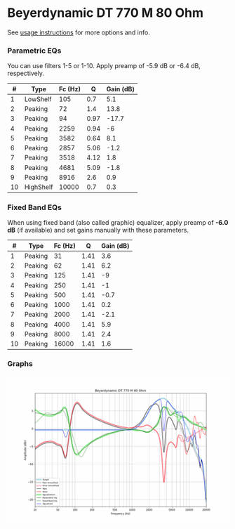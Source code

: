 # Beyerdynamic DT 770 M 80 Ohm
See [usage instructions](https://github.com/jaakkopasanen/AutoEq#usage) for more options and info.

### Parametric EQs
You can use filters 1-5 or 1-10. Apply preamp of -5.9 dB or -6.4 dB, respectively.

|   # | Type      |   Fc (Hz) |    Q |   Gain (dB) |
|-----|-----------|-----------|------|-------------|
|   1 | LowShelf  |       105 | 0.7  |         5.1 |
|   2 | Peaking   |        72 | 1.4  |        13.8 |
|   3 | Peaking   |        94 | 0.97 |       -17.7 |
|   4 | Peaking   |      2259 | 0.94 |        -6   |
|   5 | Peaking   |      3582 | 0.64 |         8.1 |
|   6 | Peaking   |      2857 | 5.06 |        -1.2 |
|   7 | Peaking   |      3518 | 4.12 |         1.8 |
|   8 | Peaking   |      4681 | 5.09 |        -1.8 |
|   9 | Peaking   |      8916 | 2.6  |         0.9 |
|  10 | HighShelf |     10000 | 0.7  |         0.3 |

### Fixed Band EQs
When using fixed band (also called graphic) equalizer, apply preamp of **-6.0 dB** (if available) and set gains manually with these parameters.

|   # | Type    |   Fc (Hz) |    Q |   Gain (dB) |
|-----|---------|-----------|------|-------------|
|   1 | Peaking |        31 | 1.41 |         3.6 |
|   2 | Peaking |        62 | 1.41 |         6.2 |
|   3 | Peaking |       125 | 1.41 |        -9   |
|   4 | Peaking |       250 | 1.41 |        -1   |
|   5 | Peaking |       500 | 1.41 |        -0.7 |
|   6 | Peaking |      1000 | 1.41 |         0.2 |
|   7 | Peaking |      2000 | 1.41 |        -2.1 |
|   8 | Peaking |      4000 | 1.41 |         5.9 |
|   9 | Peaking |      8000 | 1.41 |         2.4 |
|  10 | Peaking |     16000 | 1.41 |         1.6 |

### Graphs
![](./Beyerdynamic%20DT%20770%20M%2080%20Ohm.png)
